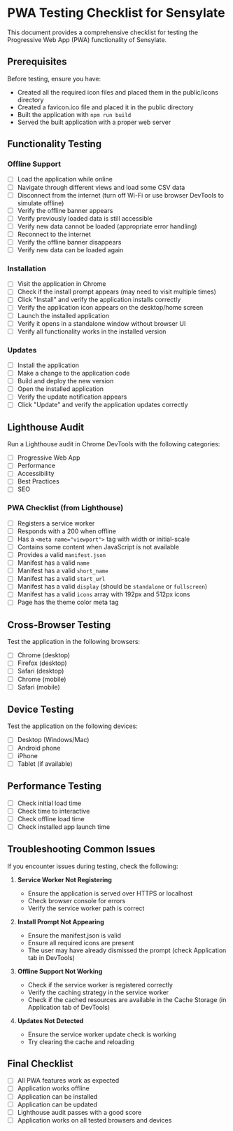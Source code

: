 # PWA Testing Checklist for Sensylate

This document provides a comprehensive checklist for testing the Progressive Web App (PWA) functionality of Sensylate.

## Prerequisites

Before testing, ensure you have:

- Created all the required icon files and placed them in the public/icons directory
- Created a favicon.ico file and placed it in the public directory
- Built the application with `npm run build`
- Served the built application with a proper web server

## Functionality Testing

### Offline Support

- [ ] Load the application while online
- [ ] Navigate through different views and load some CSV data
- [ ] Disconnect from the internet (turn off Wi-Fi or use browser DevTools to simulate offline)
- [ ] Verify the offline banner appears
- [ ] Verify previously loaded data is still accessible
- [ ] Verify new data cannot be loaded (appropriate error handling)
- [ ] Reconnect to the internet
- [ ] Verify the offline banner disappears
- [ ] Verify new data can be loaded again

### Installation

- [ ] Visit the application in Chrome
- [ ] Check if the install prompt appears (may need to visit multiple times)
- [ ] Click "Install" and verify the application installs correctly
- [ ] Verify the application icon appears on the desktop/home screen
- [ ] Launch the installed application
- [ ] Verify it opens in a standalone window without browser UI
- [ ] Verify all functionality works in the installed version

### Updates

- [ ] Install the application
- [ ] Make a change to the application code
- [ ] Build and deploy the new version
- [ ] Open the installed application
- [ ] Verify the update notification appears
- [ ] Click "Update" and verify the application updates correctly

## Lighthouse Audit

Run a Lighthouse audit in Chrome DevTools with the following categories:

- [ ] Progressive Web App
- [ ] Performance
- [ ] Accessibility
- [ ] Best Practices
- [ ] SEO

### PWA Checklist (from Lighthouse)

- [ ] Registers a service worker
- [ ] Responds with a 200 when offline
- [ ] Has a `<meta name="viewport">` tag with width or initial-scale
- [ ] Contains some content when JavaScript is not available
- [ ] Provides a valid `manifest.json`
- [ ] Manifest has a valid `name`
- [ ] Manifest has a valid `short_name`
- [ ] Manifest has a valid `start_url`
- [ ] Manifest has a valid `display` (should be `standalone` or `fullscreen`)
- [ ] Manifest has a valid `icons` array with 192px and 512px icons
- [ ] Page has the theme color meta tag

## Cross-Browser Testing

Test the application in the following browsers:

- [ ] Chrome (desktop)
- [ ] Firefox (desktop)
- [ ] Safari (desktop)
- [ ] Chrome (mobile)
- [ ] Safari (mobile)

## Device Testing

Test the application on the following devices:

- [ ] Desktop (Windows/Mac)
- [ ] Android phone
- [ ] iPhone
- [ ] Tablet (if available)

## Performance Testing

- [ ] Check initial load time
- [ ] Check time to interactive
- [ ] Check offline load time
- [ ] Check installed app launch time

## Troubleshooting Common Issues

If you encounter issues during testing, check the following:

1. **Service Worker Not Registering**
   - Ensure the application is served over HTTPS or localhost
   - Check browser console for errors
   - Verify the service worker path is correct

2. **Install Prompt Not Appearing**
   - Ensure the manifest.json is valid
   - Ensure all required icons are present
   - The user may have already dismissed the prompt (check Application tab in DevTools)

3. **Offline Support Not Working**
   - Check if the service worker is registered correctly
   - Verify the caching strategy in the service worker
   - Check if the cached resources are available in the Cache Storage (in Application tab of DevTools)

4. **Updates Not Detected**
   - Ensure the service worker update check is working
   - Try clearing the cache and reloading

## Final Checklist

- [ ] All PWA features work as expected
- [ ] Application works offline
- [ ] Application can be installed
- [ ] Application can be updated
- [ ] Lighthouse audit passes with a good score
- [ ] Application works on all tested browsers and devices